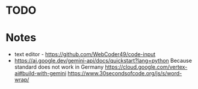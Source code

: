 # TODO

# Notes
- text editor - https://github.com/WebCoder49/code-input
- https://ai.google.dev/gemini-api/docs/quickstart?lang=python
Because standard does not work in Germany
https://cloud.google.com/vertex-ai#build-with-gemini
https://www.30secondsofcode.org/js/s/word-wrap/